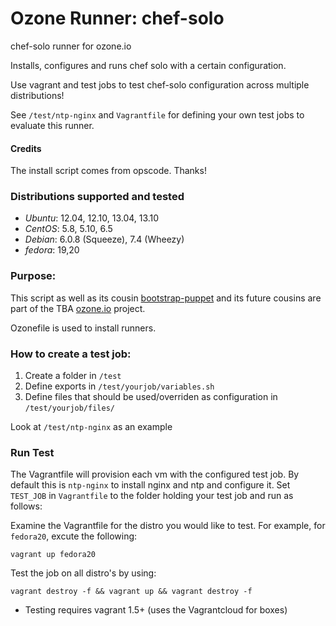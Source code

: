 Ozone Runner: chef-solo
==============

chef-solo runner for ozone.io

Installs, configures and runs chef solo with a certain configuration.

Use vagrant and test jobs to test chef-solo configuration across multiple distributions!

See `/test/ntp-nginx` and `Vagrantfile` for defining your own test jobs to evaluate this runner.

#### Credits
The install script comes from opscode. Thanks!

### Distributions supported and tested
* _Ubuntu_: 12.04, 12.10, 13.04, 13.10
* _CentOS_: 5.8, 5.10, 6.5
* _Debian_: 6.0.8 (Squeeze), 7.4 (Wheezy)
* _fedora_: 19,20

### Purpose:
This script as well as its cousin [bootstrap-puppet](https://github.com/ozone-io/bootstrap-puppet) and its future cousins are part of the TBA [ozone.io](http://ozone.io) project.

Ozonefile is used to install runners.

### How to create a test job:

1. Create a folder in `/test`
2. Define exports in `/test/yourjob/variables.sh`
3. Define files that should be used/overriden as configuration in `/test/yourjob/files/`

Look at `/test/ntp-nginx` as an example

### Run Test

The Vagrantfile will provision each vm with the configured test job. By default this is `ntp-nginx` to install nginx and ntp and configure it.
Set `TEST_JOB` in `Vagrantfile` to the folder holding your test job and run as follows:

Examine the Vagrantfile for the distro you would like to test. For example, for `fedora20`, excute the following:

    vagrant up fedora20

Test the job on all distro's by using:

    vagrant destroy -f && vagrant up && vagrant destroy -f

* Testing requires vagrant 1.5+ (uses the Vagrantcloud for boxes)
